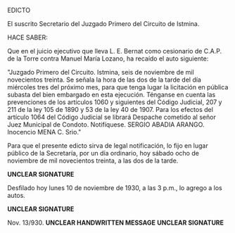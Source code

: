 EDICTO

El suscrito Secretario del Juzgado Primero del Circuito de Istmina. 

HACE SABER:

Que en el juicio ejecutivo que lleva L. E. Bernat como cesionario de C.A.P. de la Torre contra Manuel María Lozano, ha recaído el auto siguiente:

"Juzgado Primero del Circuito. Istmina, seis de noviembre de mil novecientos treinta. Se señala la hora de las dos de la tarde del día miércoles tres del próximo mes, para que tenga lugar la licitación en pública subasta del bien embargado en esta ejecución. Ténganse en cuenta las prevenciones de los artículos 1060 y siguientes del Código Judicial, 207 y 211 de la ley 105 de 1890 y 53 de la ley 40 de 1907. Para los efectos del artículo 1064 del Código Judicial se librará Despache cometido al señor Juez Municipal de Condoto. Notifíquese. SERGIO ABADIA ARANGO. Inocencio MENA C. Srio."

Para que el presente edicto sirva de legal notificación, lo fijo en lugar público de la Secretaría, por un día ordinario, hoy sábado ocho de noviembre de mil novecientos treinta, a las dos de la tarde.

**UNCLEAR SIGNATURE**

Desfilado hoy lunes 10 de noviembre de 1930, a las 3 p.m., lo agrego a los autos.

**UNCLEAR SIGNATURE**


Nov. 13/930. 
**UNCLEAR HANDWRITTEN MESSAGE**
**UNCLEAR SIGNATURE**